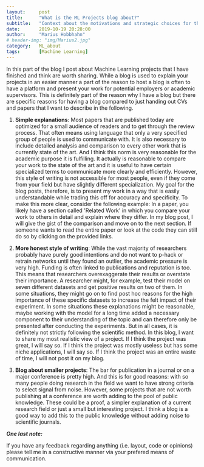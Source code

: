 ```yaml
---
layout:     post
title:      "What is the ML Projects blog about?"
subtitle:   "Context about the motivations and strategic choices for the ML projects part of the blog"
date:       2019-10-19 20:28:00
author:     "Marius Hobbhahn"
# header-img: "img/Marius2.jpg"
category:   ML_about
tags:       [Machine Learning]
---
```


In this part of the blog I post about Machine Learning projects that I have finished and think are worth sharing. While a blog is used to explain your projects in an easier manner a part of the reason to host a blog is often to have a platform and present your work for potential employers or academic supervisors. This is definitely part of the reason why I have a blog but there are specific reasons for having a blog compared to just handing out CVs and papers that I want to describe in the following.

1. **Simple explanations**: Most papers that are published today are optimized for a small audience of readers and to get through the review process. That often means using language that only a very specified group of people is used to communicate with. It is also necessary to include detailed analysis and comparison to every other work that is currently state of the art. And I think this norm is very reasonable for the academic purpose it is fulfilling. It actually is reasonable to compare your work to the state of the art and it is useful to have certain specialized terms to communicate more clearly and efficiently. However, this style of writing is not accessible for most people, even if they come from your field but have slightly different specialization. My goal for the blog posts, therefore, is to present my work in a way that is easily understandable while trading this off for accuracy and specificity. To make this more clear, consider the following example: In a paper, you likely have a section called 'Related Work' in which you compare your work to others in detail and explain where they differ. In my blog post, I will give the gist of the comparison and move on to the next section. If someone wants to read the entire paper or look at the code they can still do so by clicking on the provided links.

2. **More honest style of writing**: While the vast majority of researchers probably have purely good intentions and do not want to p-hack or retrain networks until they found an outlier, the academic pressure is very high. Funding is often linked to publications and reputation is too. This means that researchers overexaggerate their results or overstate their importance. A researcher might, for example, test their model on seven different datasets and get positive results on two of them. In some situations, they might go on to find post hoc reasons for the high importance of these specific datasets to increase the felt impact of their experiment. In some situations these explanations might be reasonable, maybe working with the model for a long time added a necessary component to their understanding of the topic and can therefore only be presented after conducting the experiments. But in all cases, it is definitely not strictly following the scientific method. In this blog, I want to share my most realistic view of a project. If I think the project was great, I will say so. If I think the project was mostly useless but has some niche applications, I will say so. If I think the project was an entire waste of time, I will not post it on my blog.

3. **Blog about smaller projects**: The bar for publication in a journal or on a major conference is pretty high. And this is for good reasons: with so many people doing research in the field we want to have strong criteria to select signal from noise. However, some projects that are not worth publishing at a conference are worth adding to the pool of public knowledge. These could be a proof, a simpler explanation of a current research field or just a small but interesting project. I think a blog is a good way to add this to the public knowledge without adding noise to scientific journals.

***One last note:***

If you have any feedback regarding anything (i.e. layout, code or opinions) please tell me in a constructive manner via your prefered means of communication.




